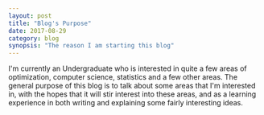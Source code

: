 ```yaml
---
layout: post
title: "Blog's Purpose"
date: 2017-08-29
category: blog
synopsis: "The reason I am starting this blog"
---
```


I'm currently an Undergraduate who is interested in quite a few areas of optimization, computer science, statistics and a few other areas. The general purpose of this blog is to talk about some areas that I'm interested in, with the hopes that it will stir interest into these areas, and as a learning experience in both writing and explaining some fairly interesting ideas.
